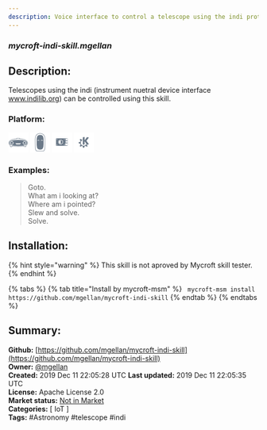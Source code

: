 ```yaml
---
description: Voice interface to control a telescope using the indi protocol
---
```


### _mycroft-indi-skill.mgellan_  
## Description:  
Telescopes using the indi (instrument nuetral device interface www.indilib.org) can be controlled using this skill.  
### Platform:  
 ![Mark I](../.gitbook/assets/mark-1-icon.png)  ![Mark II](../.gitbook/assets/mark-2-icon.png)  ![Picroft](../.gitbook/assets/picroft-icon.png)  ![plasmoid](../.gitbook/assets/kde.png)   
### Examples:  
> Goto.  
> What am i looking at?  
> Where am i pointed?  
> Slew and solve.  
> Solve.  
  
## Installation:  
{% hint style="warning" %}
This skill is not aproved by Mycroft skill tester.
{% endhint %}
    
{% tabs %}
{% tab title="Install by mycroft-msm" %}
``` mycroft-msm install https://github.com/mgellan/mycroft-indi-skill```
{% endtab %}
  {% endtabs %}
    
## Summary:  
**Github:** [https://github.com/mgellan/mycroft-indi-skill](https://github.com/mgellan/mycroft-indi-skill)  
**Owner:** [@mgellan](https://github.com/mgellan)  
**Created:** 2019 Dec 11 22:05:28 UTC  **Last updated:** 2019 Dec 11 22:05:35 UTC  
**License:** Apache License 2.0  
**Market status:** [Not in Market](https://market.mycroft.ai/skill/)  
**Categories:** [ IoT ]   
**Tags:** \#Astronomy \#telescope \#indi   
